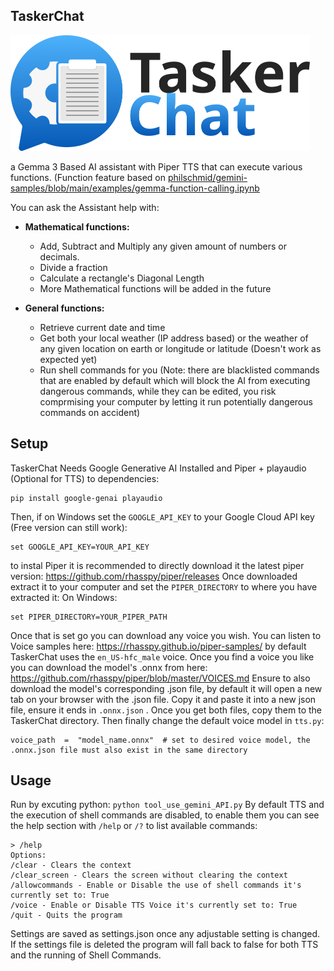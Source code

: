 ## **TaskerChat**
<img src="TaskerChat_Logo2.png" width="478.5" height="185">

a Gemma 3 Based AI assistant with Piper TTS that can execute various functions. (Function feature based on [philschmid/gemini-samples/blob/main/examples/gemma-function-calling.ipynb](https://github.com/philschmid/gemini-samples/blob/main/examples/gemma-function-calling.ipynb)

You can ask the Assistant help with:
 - **Mathematical functions:**
	 - Add, Subtract and Multiply any given amount of numbers or decimals.
	 - Divide a fraction
	 - Calculate a rectangle's Diagonal Length
	 - More Mathematical functions will be added in the future
	
 - **General functions:**
	 - Retrieve current date and time
	 - Get both your local weather (IP address based) or the weather of any given location on earth or longitude or latitude (Doesn't work as expected yet)
	 - Run shell commands for you (Note: there are blacklisted commands that are enabled by default which will block the AI from executing dangerous commands, while they can be edited, you risk comprmising your computer by letting it run potentially dangerous commands on accident)
## Setup
TaskerChat Needs Google Generative AI Installed and Piper + playaudio (Optional for TTS)
	to dependencies:
		

    pip install google-genai playaudio
 Then, if on Windows set the `GOOGLE_API_KEY` to your Google Cloud  API key (Free version can still work):
 

    
    set GOOGLE_API_KEY=YOUR_API_KEY

to instal Piper it is recommended to directly download it the latest piper version:
https://github.com/rhasspy/piper/releases
Once downloaded extract it to your computer
and set the `PIPER_DIRECTORY` to where you have extracted it:
On Windows:

    set PIPER_DIRECTORY=YOUR_PIPER_PATH
Once that is set go you can download any voice you wish.
You can listen to Voice samples here: https://rhasspy.github.io/piper-samples/ 
by default TaskerChat uses the `en_US-hfc_male` voice.
Once you find a voice you like you can download the model's .onnx from here:
https://github.com/rhasspy/piper/blob/master/VOICES.md
Ensure to also download the model's corresponding .json file, by default it will open a new tab on your browser with the .json file. Copy it and paste it into a new json file, ensure it ends in `.onnx.json` . Once you get both files, copy them to the TaskerChat directory. Then finally change the default voice model in `tts.py`:

    voice_path  =  "model_name.onnx"  # set to desired voice model, the .onnx.json file must also exist in the same directory
## Usage
Run by excuting python:
	`python tool_use_gemini_API.py`
By default TTS and the execution of shell commands are disabled, to enable them you can see the help section with `/help` or `/?` to list available commands:

    > /help
    Options:
    /clear - Clears the context
    /clear_screen - Clears the screen without clearing the context
    /allowcommands - Enable or Disable the use of shell commands it's currently set to: True
    /voice - Enable or Disable TTS Voice it's currently set to: True
    /quit - Quits the program

Settings are saved as settings.json once any adjustable setting is changed. If the settings file is deleted the program will fall back to false for both TTS and the running of Shell Commands.
